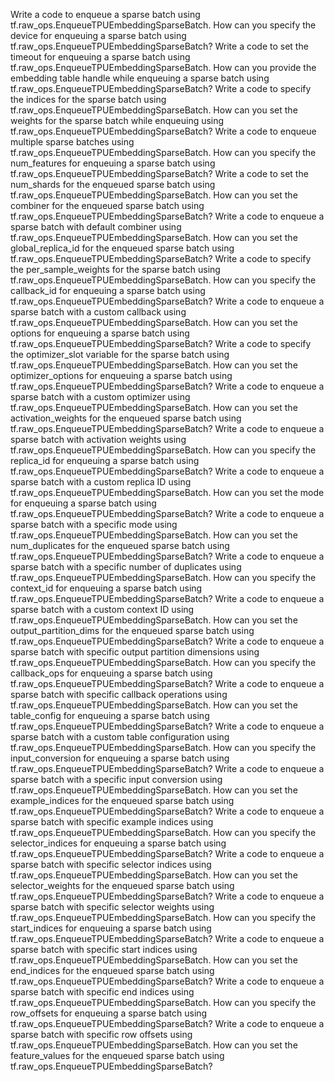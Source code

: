 Write a code to enqueue a sparse batch using tf.raw_ops.EnqueueTPUEmbeddingSparseBatch.
How can you specify the device for enqueuing a sparse batch using tf.raw_ops.EnqueueTPUEmbeddingSparseBatch?
Write a code to set the timeout for enqueuing a sparse batch using tf.raw_ops.EnqueueTPUEmbeddingSparseBatch.
How can you provide the embedding table handle while enqueuing a sparse batch using tf.raw_ops.EnqueueTPUEmbeddingSparseBatch?
Write a code to specify the indices for the sparse batch using tf.raw_ops.EnqueueTPUEmbeddingSparseBatch.
How can you set the weights for the sparse batch while enqueuing using tf.raw_ops.EnqueueTPUEmbeddingSparseBatch?
Write a code to enqueue multiple sparse batches using tf.raw_ops.EnqueueTPUEmbeddingSparseBatch.
How can you specify the num_features for enqueuing a sparse batch using tf.raw_ops.EnqueueTPUEmbeddingSparseBatch?
Write a code to set the num_shards for the enqueued sparse batch using tf.raw_ops.EnqueueTPUEmbeddingSparseBatch.
How can you set the combiner for the enqueued sparse batch using tf.raw_ops.EnqueueTPUEmbeddingSparseBatch?
Write a code to enqueue a sparse batch with default combiner using tf.raw_ops.EnqueueTPUEmbeddingSparseBatch.
How can you set the global_replica_id for the enqueued sparse batch using tf.raw_ops.EnqueueTPUEmbeddingSparseBatch?
Write a code to specify the per_sample_weights for the sparse batch using tf.raw_ops.EnqueueTPUEmbeddingSparseBatch.
How can you specify the callback_id for enqueuing a sparse batch using tf.raw_ops.EnqueueTPUEmbeddingSparseBatch?
Write a code to enqueue a sparse batch with a custom callback using tf.raw_ops.EnqueueTPUEmbeddingSparseBatch.
How can you set the options for enqueuing a sparse batch using tf.raw_ops.EnqueueTPUEmbeddingSparseBatch?
Write a code to specify the optimizer_slot variable for the sparse batch using tf.raw_ops.EnqueueTPUEmbeddingSparseBatch.
How can you set the optimizer_options for enqueuing a sparse batch using tf.raw_ops.EnqueueTPUEmbeddingSparseBatch?
Write a code to enqueue a sparse batch with a custom optimizer using tf.raw_ops.EnqueueTPUEmbeddingSparseBatch.
How can you set the activation_weights for the enqueued sparse batch using tf.raw_ops.EnqueueTPUEmbeddingSparseBatch?
Write a code to enqueue a sparse batch with activation weights using tf.raw_ops.EnqueueTPUEmbeddingSparseBatch.
How can you specify the replica_id for enqueuing a sparse batch using tf.raw_ops.EnqueueTPUEmbeddingSparseBatch?
Write a code to enqueue a sparse batch with a custom replica ID using tf.raw_ops.EnqueueTPUEmbeddingSparseBatch.
How can you set the mode for enqueuing a sparse batch using tf.raw_ops.EnqueueTPUEmbeddingSparseBatch?
Write a code to enqueue a sparse batch with a specific mode using tf.raw_ops.EnqueueTPUEmbeddingSparseBatch.
How can you set the num_duplicates for the enqueued sparse batch using tf.raw_ops.EnqueueTPUEmbeddingSparseBatch?
Write a code to enqueue a sparse batch with a specific number of duplicates using tf.raw_ops.EnqueueTPUEmbeddingSparseBatch.
How can you specify the context_id for enqueuing a sparse batch using tf.raw_ops.EnqueueTPUEmbeddingSparseBatch?
Write a code to enqueue a sparse batch with a custom context ID using tf.raw_ops.EnqueueTPUEmbeddingSparseBatch.
How can you set the output_partition_dims for the enqueued sparse batch using tf.raw_ops.EnqueueTPUEmbeddingSparseBatch?
Write a code to enqueue a sparse batch with specific output partition dimensions using tf.raw_ops.EnqueueTPUEmbeddingSparseBatch.
How can you specify the callback_ops for enqueuing a sparse batch using tf.raw_ops.EnqueueTPUEmbeddingSparseBatch?
Write a code to enqueue a sparse batch with specific callback operations using tf.raw_ops.EnqueueTPUEmbeddingSparseBatch.
How can you set the table_config for enqueuing a sparse batch using tf.raw_ops.EnqueueTPUEmbeddingSparseBatch?
Write a code to enqueue a sparse batch with a custom table configuration using tf.raw_ops.EnqueueTPUEmbeddingSparseBatch.
How can you specify the input_conversion for enqueuing a sparse batch using tf.raw_ops.EnqueueTPUEmbeddingSparseBatch?
Write a code to enqueue a sparse batch with a specific input conversion using tf.raw_ops.EnqueueTPUEmbeddingSparseBatch.
How can you set the example_indices for the enqueued sparse batch using tf.raw_ops.EnqueueTPUEmbeddingSparseBatch?
Write a code to enqueue a sparse batch with specific example indices using tf.raw_ops.EnqueueTPUEmbeddingSparseBatch.
How can you specify the selector_indices for enqueuing a sparse batch using tf.raw_ops.EnqueueTPUEmbeddingSparseBatch?
Write a code to enqueue a sparse batch with specific selector indices using tf.raw_ops.EnqueueTPUEmbeddingSparseBatch.
How can you set the selector_weights for the enqueued sparse batch using tf.raw_ops.EnqueueTPUEmbeddingSparseBatch?
Write a code to enqueue a sparse batch with specific selector weights using tf.raw_ops.EnqueueTPUEmbeddingSparseBatch.
How can you specify the start_indices for enqueuing a sparse batch using tf.raw_ops.EnqueueTPUEmbeddingSparseBatch?
Write a code to enqueue a sparse batch with specific start indices using tf.raw_ops.EnqueueTPUEmbeddingSparseBatch.
How can you set the end_indices for the enqueued sparse batch using tf.raw_ops.EnqueueTPUEmbeddingSparseBatch?
Write a code to enqueue a sparse batch with specific end indices using tf.raw_ops.EnqueueTPUEmbeddingSparseBatch.
How can you specify the row_offsets for enqueuing a sparse batch using tf.raw_ops.EnqueueTPUEmbeddingSparseBatch?
Write a code to enqueue a sparse batch with specific row offsets using tf.raw_ops.EnqueueTPUEmbeddingSparseBatch.
How can you set the feature_values for the enqueued sparse batch using tf.raw_ops.EnqueueTPUEmbeddingSparseBatch?